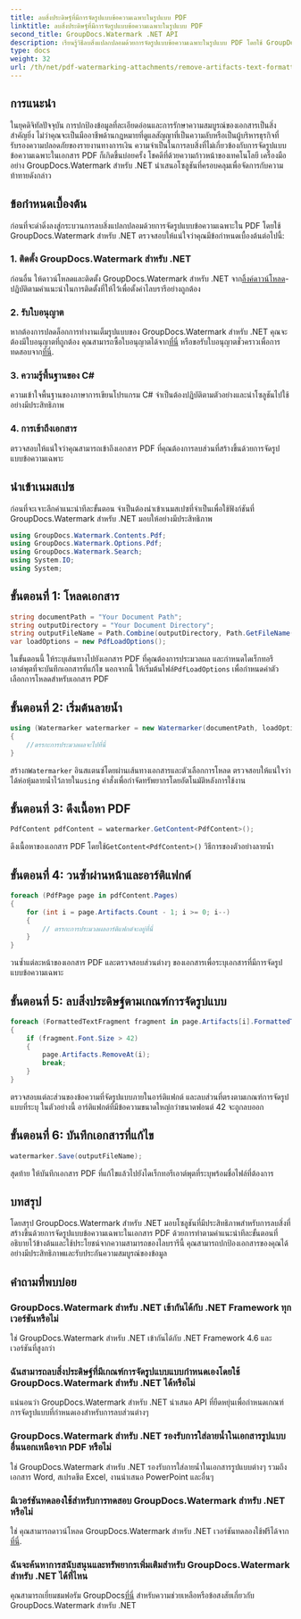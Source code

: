 ```yaml
---
title: ลบสิ่งประดิษฐ์ที่มีการจัดรูปแบบข้อความเฉพาะในรูปแบบ PDF
linktitle: ลบสิ่งประดิษฐ์ที่มีการจัดรูปแบบข้อความเฉพาะในรูปแบบ PDF
second_title: GroupDocs.Watermark .NET API
description: เรียนรู้วิธีลบสิ่งแปลกปลอมด้วยการจัดรูปแบบข้อความเฉพาะในรูปแบบ PDF โดยใช้ GroupDocs สำหรับ .NET ปฏิบัติตามคำแนะนำทีละขั้นตอนของเรา
type: docs
weight: 32
url: /th/net/pdf-watermarking-attachments/remove-artifacts-text-formatting-pdf/
---
```

## การแนะนำ
ในยุคดิจิทัลปัจจุบัน การปกป้องข้อมูลที่ละเอียดอ่อนและการรักษาความสมบูรณ์ของเอกสารเป็นสิ่งสำคัญยิ่ง ไม่ว่าคุณจะเป็นมืออาชีพด้านกฎหมายที่ดูแลสัญญาที่เป็นความลับหรือเป็นผู้บริหารธุรกิจที่รับรองความปลอดภัยของรายงานทางการเงิน ความจำเป็นในการลบสิ่งที่ไม่เกี่ยวข้องกับการจัดรูปแบบข้อความเฉพาะในเอกสาร PDF ก็เกิดขึ้นบ่อยครั้ง โชคดีที่ด้วยความก้าวหน้าของเทคโนโลยี เครื่องมืออย่าง GroupDocs.Watermark สำหรับ .NET นำเสนอโซลูชันที่ครอบคลุมเพื่อจัดการกับความท้าทายดังกล่าว
## ข้อกำหนดเบื้องต้น
ก่อนที่จะดำดิ่งลงสู่กระบวนการลบสิ่งแปลกปลอมด้วยการจัดรูปแบบข้อความเฉพาะใน PDF โดยใช้ GroupDocs.Watermark สำหรับ .NET ตรวจสอบให้แน่ใจว่าคุณมีข้อกำหนดเบื้องต้นต่อไปนี้:
### 1. ติดตั้ง GroupDocs.Watermark สำหรับ .NET
 ก่อนอื่น ให้ดาวน์โหลดและติดตั้ง GroupDocs.Watermark สำหรับ .NET จาก[ลิ้งค์ดาวน์โหลด](https://releases.groupdocs.com/Watermark/net/)- ปฏิบัติตามคำแนะนำในการติดตั้งที่ให้ไว้เพื่อตั้งค่าไลบรารีอย่างถูกต้อง
### 2. รับใบอนุญาต
หากต้องการปลดล็อกการทำงานเต็มรูปแบบของ GroupDocs.Watermark สำหรับ .NET คุณจะต้องมีใบอนุญาตที่ถูกต้อง คุณสามารถซื้อใบอนุญาตได้จาก[ที่นี่](https://purchase.groupdocs.com/buy) หรือขอรับใบอนุญาตชั่วคราวเพื่อการทดสอบจาก[ที่นี่](https://purchase.groupdocs.com/temporary-license/).
### 3. ความรู้พื้นฐานของ C#
ความเข้าใจพื้นฐานของภาษาการเขียนโปรแกรม C# จำเป็นต้องปฏิบัติตามตัวอย่างและนำโซลูชันไปใช้อย่างมีประสิทธิภาพ
### 4. การเข้าถึงเอกสาร
ตรวจสอบให้แน่ใจว่าคุณสามารถเข้าถึงเอกสาร PDF ที่คุณต้องการลบส่วนที่สร้างขึ้นด้วยการจัดรูปแบบข้อความเฉพาะ

## นำเข้าเนมสเปซ
ก่อนที่จะเจาะลึกคำแนะนำทีละขั้นตอน จำเป็นต้องนำเข้าเนมสเปซที่จำเป็นเพื่อใช้ฟังก์ชันที่ GroupDocs.Watermark สำหรับ .NET มอบให้อย่างมีประสิทธิภาพ
```csharp
using GroupDocs.Watermark.Contents.Pdf;
using GroupDocs.Watermark.Options.Pdf;
using GroupDocs.Watermark.Search;
using System.IO;
using System;
```
## ขั้นตอนที่ 1: โหลดเอกสาร
```csharp
string documentPath = "Your Document Path";
string outputDirectory = "Your Document Directory";
string outputFileName = Path.Combine(outputDirectory, Path.GetFileName(documentPath));
var loadOptions = new PdfLoadOptions();
```
 ในขั้นตอนนี้ ให้ระบุเส้นทางไปยังเอกสาร PDF ที่คุณต้องการประมวลผล และกำหนดไดเร็กทอรีเอาต์พุตที่จะบันทึกเอกสารที่แก้ไข นอกจากนี้ ให้เริ่มต้นไฟล์`PdfLoadOptions` เพื่อกำหนดค่าตัวเลือกการโหลดสำหรับเอกสาร PDF
## ขั้นตอนที่ 2: เริ่มต้นลายน้ำ
```csharp
using (Watermarker watermarker = new Watermarker(documentPath, loadOptions))
{
    //ตรรกะการประมวลผลจะไปที่นี่
}
```
 สร้างก`Watermarker` อินสแตนซ์โดยผ่านเส้นทางเอกสารและตัวเลือกการโหลด ตรวจสอบให้แน่ใจว่าได้ห่อหุ้มลายน้ำไว้ภายใน`using` คำสั่งเพื่อกำจัดทรัพยากรโดยอัตโนมัติหลังการใช้งาน
## ขั้นตอนที่ 3: ดึงเนื้อหา PDF
```csharp
PdfContent pdfContent = watermarker.GetContent<PdfContent>();
```
 ดึงเนื้อหาของเอกสาร PDF โดยใช้`GetContent<PdfContent>()` วิธีการของตัวอย่างลายน้ำ
## ขั้นตอนที่ 4: วนซ้ำผ่านหน้าและอาร์ติแฟกต์
```csharp
foreach (PdfPage page in pdfContent.Pages)
{
    for (int i = page.Artifacts.Count - 1; i >= 0; i--)
    {
        // ตรรกะการประมวลผลอาร์ติแฟกต์จะอยู่ที่นี่
    }
}
```
วนซ้ำแต่ละหน้าของเอกสาร PDF และตรวจสอบส่วนต่างๆ ของเอกสารเพื่อระบุเอกสารที่มีการจัดรูปแบบข้อความเฉพาะ
## ขั้นตอนที่ 5: ลบสิ่งประดิษฐ์ตามเกณฑ์การจัดรูปแบบ
```csharp
foreach (FormattedTextFragment fragment in page.Artifacts[i].FormattedTextFragments)
{
    if (fragment.Font.Size > 42)
    {
        page.Artifacts.RemoveAt(i);
        break;
    }
}
```
ตรวจสอบแต่ละส่วนของข้อความที่จัดรูปแบบภายในอาร์ติแฟกต์ และลบส่วนที่ตรงตามเกณฑ์การจัดรูปแบบที่ระบุ ในตัวอย่างนี้ อาร์ติแฟกต์ที่มีข้อความขนาดใหญ่กว่าขนาดฟอนต์ 42 จะถูกลบออก
## ขั้นตอนที่ 6: บันทึกเอกสารที่แก้ไข
```csharp
watermarker.Save(outputFileName);
```
สุดท้าย ให้บันทึกเอกสาร PDF ที่แก้ไขแล้วไปยังไดเร็กทอรีเอาต์พุตที่ระบุพร้อมชื่อไฟล์ที่ต้องการ

## บทสรุป
โดยสรุป GroupDocs.Watermark สำหรับ .NET มอบโซลูชันที่มีประสิทธิภาพสำหรับการลบสิ่งที่สร้างขึ้นด้วยการจัดรูปแบบข้อความเฉพาะในเอกสาร PDF ด้วยการทำตามคำแนะนำทีละขั้นตอนที่อธิบายไว้ข้างต้นและใช้ประโยชน์จากความสามารถของไลบรารีนี้ คุณสามารถปกป้องเอกสารของคุณได้อย่างมีประสิทธิภาพและรับประกันความสมบูรณ์ของข้อมูล
## คำถามที่พบบ่อย
### GroupDocs.Watermark สำหรับ .NET เข้ากันได้กับ .NET Framework ทุกเวอร์ชันหรือไม่
ใช่ GroupDocs.Watermark สำหรับ .NET เข้ากันได้กับ .NET Framework 4.6 และเวอร์ชันที่สูงกว่า
### ฉันสามารถลบสิ่งประดิษฐ์ที่มีเกณฑ์การจัดรูปแบบแบบกำหนดเองโดยใช้ GroupDocs.Watermark สำหรับ .NET ได้หรือไม่
แน่นอนว่า GroupDocs.Watermark สำหรับ .NET นำเสนอ API ที่ยืดหยุ่นเพื่อกำหนดเกณฑ์การจัดรูปแบบที่กำหนดเองสำหรับการลบส่วนต่างๆ
### GroupDocs.Watermark สำหรับ .NET รองรับการใส่ลายน้ำในเอกสารรูปแบบอื่นนอกเหนือจาก PDF หรือไม่
ใช่ GroupDocs.Watermark สำหรับ .NET รองรับการใส่ลายน้ำในเอกสารรูปแบบต่างๆ รวมถึงเอกสาร Word, สเปรดชีต Excel, งานนำเสนอ PowerPoint และอื่นๆ
### มีเวอร์ชันทดลองใช้สำหรับการทดสอบ GroupDocs.Watermark สำหรับ .NET หรือไม่
 ใช่ คุณสามารถดาวน์โหลด GroupDocs.Watermark สำหรับ .NET เวอร์ชันทดลองใช้ฟรีได้จาก[ที่นี่](https://releases.groupdocs.com/).
### ฉันจะค้นหาการสนับสนุนและทรัพยากรเพิ่มเติมสำหรับ GroupDocs.Watermark สำหรับ .NET ได้ที่ไหน
 คุณสามารถเยี่ยมชมฟอรัม GroupDocs[ที่นี่](https://forum.groupdocs.com/c/watermark/19) สำหรับความช่วยเหลือหรือข้อสงสัยเกี่ยวกับ GroupDocs.Watermark สำหรับ .NET